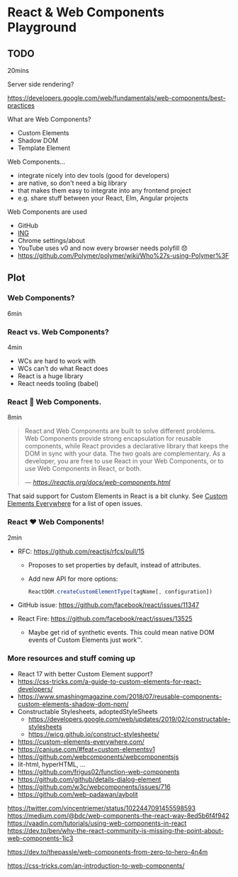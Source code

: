 # React & Web Components Playground

## TODO

20mins

Server side rendering?

https://developers.google.com/web/fundamentals/web-components/best-practices

What are Web Components?

- Custom Elements
- Shadow DOM
- Template Element

Web Components...

- integrate nicely into dev tools (good for developers)
- are native, so don't need a big library
- that makes them easy to integrate into any frontend project
- e.g. share stuff between your React, Elm, Angular projects

Web Components are used

- GitHub
- [ING](https://dev.to/thepassle/ing--web-components-aef)
- Chrome settings/about
- YouTube uses v0 and now every browser needs polyfill 😞
- https://github.com/Polymer/polymer/wiki/Who%27s-using-Polymer%3F

## Plot

### Web Components?

6min

### React vs. Web Components?

4min

- WCs are hard to work with
- WCs can't do what React does
- React is a huge library
- React needs tooling (babel)

### React 🤝 Web Components.

8min

> React and Web Components are built to solve different problems. Web Components provide strong encapsulation for reusable components, while React provides a declarative library that keeps the DOM in sync with your data. The two goals are complementary. As a developer, you are free to use React in your Web Components, or to use Web Components in React, or both.
>
> <cite>&mdash; https://reactjs.org/docs/web-components.html</cite>

That said support for Custom Elements in React is a bit clunky. See [Custom Elements Everywhere](https://custom-elements-everywhere.com/#react) for a list of open issues.

### React ❤ Web Components!

2min

- RFC: https://github.com/reactjs/rfcs/pull/15

  - Proposes to set properties by default, instead of attributes.

  - Add new API for more options:

    ```js
    ReactDOM.createCustomElementType(tagName[, configuration])
    ```

- GitHub issue: https://github.com/facebook/react/issues/11347

- React Fire: https://github.com/facebook/react/issues/13525

  - Maybe get rid of synthetic events. This could mean native DOM events of Custom Elements just work™.

### More resources and stuff coming up

- React 17 with better Custom Element support?
- https://css-tricks.com/a-guide-to-custom-elements-for-react-developers/
- https://www.smashingmagazine.com/2018/07/reusable-components-custom-elements-shadow-dom-npm/
- Constructable Stylesheets, adoptedStyleSheets
  - https://developers.google.com/web/updates/2019/02/constructable-stylesheets
  - https://wicg.github.io/construct-stylesheets/
- https://custom-elements-everywhere.com/
- https://caniuse.com/#feat=custom-elementsv1
- https://github.com/webcomponents/webcomponentsjs
- lit-html, hyperHTML, ...
- https://github.com/frigus02/function-web-components
- https://github.com/github/details-dialog-element
- https://github.com/w3c/webcomponents/issues/716
- https://github.com/web-padawan/aybolit

https://twitter.com/vincentriemer/status/1022447091455598593
https://medium.com/@bdc/web-components-the-react-way-8ed5b6f4f942
https://vaadin.com/tutorials/using-web-components-in-react
https://dev.to/ben/why-the-react-community-is-missing-the-point-about-web-components-1ic3

https://dev.to/thepassle/web-components-from-zero-to-hero-4n4m

https://css-tricks.com/an-introduction-to-web-components/
